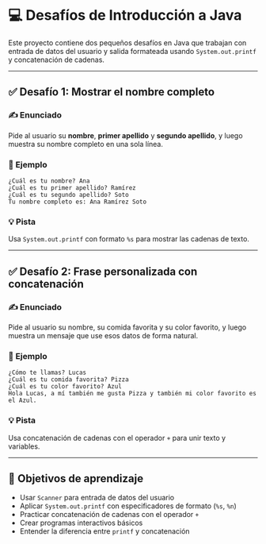 # 💻 Desafíos de Introducción a Java

Este proyecto contiene dos pequeños desafíos en Java que trabajan con entrada de datos del usuario y salida formateada usando `System.out.printf` y concatenación de cadenas.

---

## ✅ Desafío 1: Mostrar el nombre completo

### ✍️ Enunciado
Pide al usuario su **nombre**, **primer apellido** y **segundo apellido**, y luego muestra su nombre completo en una sola línea.

### 🧪 Ejemplo
```
¿Cuál es tu nombre? Ana
¿Cuál es tu primer apellido? Ramírez
¿Cuál es tu segundo apellido? Soto
Tu nombre completo es: Ana Ramírez Soto
```

### 💡 Pista
Usa `System.out.printf` con formato `%s` para mostrar las cadenas de texto.

---

## ✅ Desafío 2: Frase personalizada con concatenación

### ✍️ Enunciado
Pide al usuario su nombre, su comida favorita y su color favorito, y luego muestra un mensaje que use esos datos de forma natural.

### 🧪 Ejemplo
```
¿Cómo te llamas? Lucas
¿Cuál es tu comida favorita? Pizza
¿Cuál es tu color favorito? Azul
Hola Lucas, a mí también me gusta Pizza y también mi color favorito es el Azul.
```

### 💡 Pista
Usa concatenación de cadenas con el operador `+` para unir texto y variables.

---




## 🎯 Objetivos de aprendizaje
- Usar `Scanner` para entrada de datos del usuario
- Aplicar `System.out.printf` con especificadores de formato (`%s`, `%n`)
- Practicar concatenación de cadenas con el operador `+`
- Crear programas interactivos básicos
- Entender la diferencia entre `printf` y concatenación